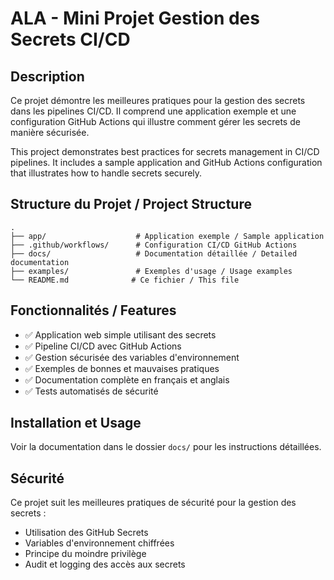 # ALA - Mini Projet Gestion des Secrets CI/CD

## Description

Ce projet démontre les meilleures pratiques pour la gestion des secrets dans les pipelines CI/CD. Il comprend une application exemple et une configuration GitHub Actions qui illustre comment gérer les secrets de manière sécurisée.

This project demonstrates best practices for secrets management in CI/CD pipelines. It includes a sample application and GitHub Actions configuration that illustrates how to handle secrets securely.

## Structure du Projet / Project Structure

```
.
├── app/                    # Application exemple / Sample application
├── .github/workflows/      # Configuration CI/CD GitHub Actions
├── docs/                   # Documentation détaillée / Detailed documentation
├── examples/               # Exemples d'usage / Usage examples
└── README.md              # Ce fichier / This file
```

## Fonctionnalités / Features

- ✅ Application web simple utilisant des secrets
- ✅ Pipeline CI/CD avec GitHub Actions
- ✅ Gestion sécurisée des variables d'environnement
- ✅ Exemples de bonnes et mauvaises pratiques
- ✅ Documentation complète en français et anglais
- ✅ Tests automatisés de sécurité

## Installation et Usage

Voir la documentation dans le dossier `docs/` pour les instructions détaillées.

## Sécurité

Ce projet suit les meilleures pratiques de sécurité pour la gestion des secrets :
- Utilisation des GitHub Secrets
- Variables d'environnement chiffrées
- Principe du moindre privilège
- Audit et logging des accès aux secrets